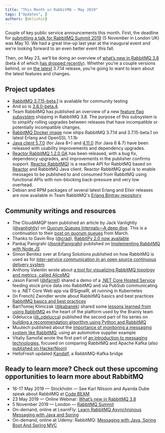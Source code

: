 ```yaml
---
title: "This Month in RabbitMQ — May 2019"
tags: ["Updates", ]
authors: [mklishin]
---
```


Couple of key public service announcements this month. First, the deadline for [submitting a talk for RabbitMQ Summit 2019](https://rabbitmqsummit.com/) (5 November in London UK) was May 10. We had a great line-up last year at the inaugural event and we’re looking forward to an even better event this fall.

Then, on May 23, we’ll be doing an overview of [what’s new in RabbitMQ 3.8](https://content.pivotal.io/webinars/may-23-what-s-new-in-rabbitmq-3-8-webinar?utm_source=blog&amp;utm_medium=email-link&amp;utm_campaign=rabbitmq-3.8-what's-new&amp;utm_term=q219) (beta 4 of which [has dropped recently](https://github.com/rabbitmq/rabbitmq-server/releases/tag/v3.8.0-beta.4)). Whether you’re a couple versions behind, or on [the latest](/release-information) 3.7.14 release, you’re going to want to learn about the latest features and changes.

<!-- truncate -->

## Project updates

* [RabbitMQ 3.7.15-beta.1](https://github.com/rabbitmq/rabbitmq-server/releases/tag/v3.7.15-beta.1) is available for community testing
* And so is [3.8.0-beta.4](https://github.com/rabbitmq/rabbitmq-server/releases/tag/v3.8.0-beta.4).
* Team RabbitMQ has published an overview of a new [feature flag subsystem](/blog/2019/04/23/simplifying-rolling-upgrades-between-minor-versions-with-feature-flags) shipping in RabbitMQ 3.8. The purpose of this subsystem is to simplify rolling upgrades between releases that have incompatible or potentially incompatible changes.
* [RabbitMQ Docker image](https://github.com/docker-library/rabbitmq) now ships RabbitMQ 3.7.14 and 3.7.15-beta.1 on latest Erlang and OpenSSL 1.1.1b
* [Java client 5.7.0](https://groups.google.com/d/msg/rabbitmq-users/-BhkggixlsU/w5P3_geiBAAJ) (for Java 8+) and [4.11.0](https://groups.google.com/d/msg/rabbitmq-users/du44LNT4zRU/OWlPdgCiBAAJ) (for Java 6 &amp; 7) have been released with usability improvements and dependency upgrades.
* [Reactor RabbitMQ 1.2.0 GA](https://groups.google.com/d/msg/rabbitmq-users/e4fE-9X-QKs/porAB9GiBAAJ) has been released, with a bug fix, dependency upgrades, and improvements in the publisher confirms support. [Reactor RabbitMQ](https://github.com/reactor/reactor-rabbitmq)) is a reactive API for RabbitMQ based on [Reactor](http://projectreactor.io/) and RabbitMQ Java client. Reactor RabbitMQ goal is to enable messages to be published to and consumed from RabbitMQ using functional APIs with non-blocking back-pressure and very low overhead.
* Debian and RPM packages of several latest Erlang and Elixir releases are now available in Team RabbitMQ's [Erlang Bintray repository](https://bintray.com/rabbitmq-erlang/)

## Community writings and resources

* The CloudAMQP team published an article by Jack Vanlightly ([@vanlightly](https://twitter.com/vanlightly)) on [Quorum Queues Internals—A deep dive](https://www.cloudamqp.com/blog/2019-04-03-quorum-queues-internals-a-deep-dive.html). This is a continuation to their [post on quorum queues](https://www.cloudamqp.com/blog/2019-03-28-rabbitmq-quorum-queues.html) from March.
* Thanks to Gavin Roy ([@crad](https://twitter.com/Crad)), [RabbitPy 2.0 now available](https://pypi.org/project/rabbitpy/)
* Pankaj Panigrahi ([@pnkjPanigrahi](https://twitter.com/pnkjPanigrahi)) published on [Implementing RabbitMQ with Node.JS](https://medium.com/@pankaj.panigrahi/implementing-rabbitmq-with-node-js-93e15a44a9cc)
* Simon Benitez over at Erlang Solutions published on how RabbitMQ is used as for [inter-service communication in an open source continuous delivery system](https://www.erlang-solutions.com/blog/ex_rabbit_pool-open-source-amqp-connection-pool.html)
* Anthony Valentin wrote about [a tool for visualizing RabbitMQ topology and metrics, called AliceMQ](https://medium.com/@90valentin/visualizing-your-rabbitmq-instance-with-alicemq-787a422c03de)
* Jason Farrell ([@jfarrell](https://twitter.com/jfarrell)) shared a demo of a [.NET Core Hosted Service](https://github.com/xximjasonxx/kubedemo) feeding stock price data into RabbitMQ and via PubSub communicating to a .NET Core Web app via @SignalR, all running in Kubernetes
* [In French] Zwindler wrote about RabbitMQ basics and best practices [RabbitMQ basics and best practices](https://blog.zwindler.fr/2019/04/16/suivez-le-lapin-orange-intro-et-bonnes-pratiques-dinfra-rabbitmq/)
* Bart?omiej Klimczak ([@kabanek](https://twitter.com/kabanek)) shared some [lessons learned from using RabbitMQ](https://medium.com/@bartlomiej.kielbasa/learning-on-mistakes-ff88532b259) as the heart of the platform used by the Brainly team
* Odelucca ([@_odelucca](https://twitter.com/_odelucca)) published the second part of his series on [building a recommendation algorithm using Python and RabbitMQ](https://medium.com/@odelucca/recommendation-algorithm-using-python-and-rabbitmq-part-2-connecting-with-rabbitmq-aa0ec933e195)
* Muutech published about the [importance of monitoring a messaging system like RabbitMQ](https://www.muutech.com/en/message-queues-today/), using an automotive supplier example
* Vitaliy Samofal wrote the first part of [an introduction to messaging technologies](https://freshcodeit.com/blog-introduction-to-message-brokers-part-1-apache-kafka-vs-rabbitmq), focused on comparing RabbitMQ and Apache Kafka (also [published on HackerNoon](https://hackernoon.com/introduction-to-message-brokers-part-1-apache-kafka-vs-rabbitmq-8fd67bf68566))
* HelloFresh updated [Kandalf](https://github.com/hellofresh/kandalf), a RabbtiMQ-Kafka bridge

## Ready to learn more? Check out these upcoming opportunities to learn more about RabbitMQ

* 16-17 May 2019 — Stockholm — See Karl Nilsson and Ayanda Dube speak about RabbitMQ at [Code BEAM](https://codesync.global/conferences/code-beam-sto-2019/)
* 23 May 2019 — Online Webinar: [What’s new in RabbitMQ 3.8](https://content.pivotal.io/webinars/may-23-what-s-new-in-rabbitmq-3-8-webinar?utm_source=blog&amp;utm_medium=email-link&amp;utm_campaign=rabbitmq-3.8-what's-new&amp;utm_term=q219)
* 5 November 2019 — London — [RabbitMQ Summit](https://rabbitmqsummit.com/)
* On-demand, online at LearnFly: [Learn RabbitMQ Asynchronous Messaging with Java and Spring](https://www.learnfly.com/learn-rabbitmq-asynchronous-messaging-with-java-and-spring)
* On-demand, online at Udemy: RabbitMQ: [Messaging with Java, Spring Boot And Spring MVC](https://www.udemy.com/rabbitmq-messaging-with-java-spring-boot-and-spring-mvc/)
